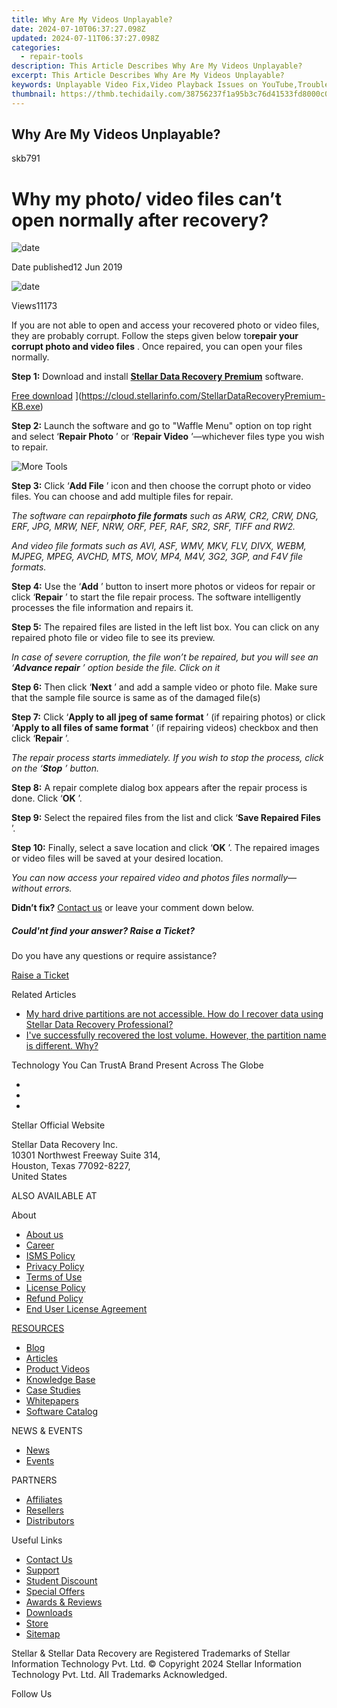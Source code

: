 ```yaml
---
title: Why Are My Videos Unplayable?
date: 2024-07-10T06:37:27.098Z
updated: 2024-07-11T06:37:27.098Z
categories:
  - repair-tools
description: This Article Describes Why Are My Videos Unplayable?
excerpt: This Article Describes Why Are My Videos Unplayable?
keywords: Unplayable Video Fix,Video Playback Issues on YouTube,Troubleshoot Unplayable Videos,Resolve Video Errors,Why Videos Fail to Play on YouTube,Correcting Unsupported Video Format Errors,Optimize Videos for Playability on YouTube
thumbnail: https://thmb.techidaily.com/38756237f1a95b3c76d41533fd8000c05356e390c0fb9057cc8a7e8588aba830.jpg
---
```


## Why Are My Videos Unplayable?

skb791

# Why my photo/ video files can’t open normally after recovery?

![date](https://cdn-cmlep.nitrocdn.com/DLSjJVyzoVcUgUSBlgyEUoGMDKLbWXQr/assets/images/optimized/rev-636f8fd/www.stellarinfo.com/support/kb/asset/frontend/images/date.png)

 Date published12 Jun 2019

![date](https://cdn-cmlep.nitrocdn.com/DLSjJVyzoVcUgUSBlgyEUoGMDKLbWXQr/assets/images/optimized/rev-636f8fd/www.stellarinfo.com/support/kb/asset/frontend/images/view.png)

 Views11173

 If you are not able to open and access your recovered photo or video files, they are probably corrupt. Follow the steps given below to**repair your corrupt photo and video files** . Once repaired, you can open your files normally.

**Step 1:** Download and install **[Stellar Data Recovery Premium](https://tools.techidaily.com/stellardata-recovery/buy-now/)**  software.

[Free download](https://cdn-cmlep.nitrocdn.com/DLSjJVyzoVcUgUSBlgyEUoGMDKLbWXQr/assets/images/optimized/rev-636f8fd/www.stellarinfo.com/blog/wp-content/uploads/2017/02/free-download-1.png) ](https://cloud.stellarinfo.com/StellarDataRecoveryPremium-KB.exe)

**Step 2:** Launch the software and go to "Waffle Menu" option on top right and select ‘**Repair Photo** ’ or ‘**Repair Video** ’—whichever files type you wish to repair.

![More Tools](https://cdn-cmlep.nitrocdn.com/DLSjJVyzoVcUgUSBlgyEUoGMDKLbWXQr/assets/images/optimized/rev-636f8fd/www.stellarinfo.com/public/image/catalog/screenshot/kb/data-recovery-premium/waffle.png)

**Step 3:** Click ‘**Add File** ’ icon and then choose the corrupt photo or video files. You can choose and add multiple files for repair.

 _The software can repair**photo file formats** such as ARW, CR2, CRW, DNG, ERF, JPG, MRW, NEF, NRW, ORF, PEF, RAF, SR2, SRF, TIFF and RW2._

 _And video file formats such as AVI, ASF, WMV, MKV, FLV, DIVX, WEBM, MJPEG, MPEG, AVCHD, MTS, MOV, MP4, M4V, 3G2, 3GP, and F4V file formats._

**Step 4:** Use the ‘**Add** ’ button to insert more photos or videos for repair or click ‘**Repair** ’ to start the file repair process. The software intelligently processes the file information and repairs it.

**Step 5:** The repaired files are listed in the left list box. You can click on any repaired photo file or video file to see its preview.

 _In case of severe corruption, the file won’t be repaired, but you will see an ‘**Advance repair** ’ option beside the file. Click on it_

**Step 6:** Then click ‘**Next** ’ and add a sample video or photo file. Make sure that the sample file source is same as of the damaged file(s)

**Step 7:** Click ‘**Apply to all jpeg of same format** ’ (if repairing photos) or click ‘**Apply to all files of same format** ’ (if repairing videos) checkbox and then click ‘**Repair** ’.

 _The repair process starts immediately. If you wish to stop the process, click on the ‘**Stop** ’ button._

**Step 8:** A repair complete dialog box appears after the repair process is done. Click ‘**OK** ’.

**Step 9:** Select the repaired files from the list and click ‘**Save Repaired Files** ’.

**Step 10:** Finally, select a save location and click ‘**OK** ’. The repaired images or video files will be saved at your desired location.

 _You can now access your repaired video and photos files normally—without errors._

**Didn’t fix?** [Contact us](https://tools.techidaily.com/stellardata-recovery/buy-now/) or leave your comment down below.

##### Could'nt find your answer? Raise a Ticket?

Do you have any questions or require assistance?

[Raise a Ticket](https://tickets.stellarinfo.com/portal/en/signin)

Related Articles

* [My hard drive partitions are not accessible. How do I recover data using Stellar Data Recovery Professional?](how-to-search-for-lost-or-deleted-volumes-on-your-windo)
* [I've successfully recovered the lost volume. However, the partition name is different. Why?](recover-the-lost-volume-but-partition-name-different)

 Technology You Can TrustA Brand Present Across The Globe

* [](https://www.stellarinfo.com/images/v7/ISO-27001-2013-Certificate.pdf)
* [](https://www.stellarinfo.com/images/v7/ISO-9001-2008Certificate.pdf)
* [](https://tools.techidaily.com/stellardata-recovery/buy-now/)

 Stellar Official Website

 Stellar Data Recovery Inc.  
 10301 Northwest Freeway Suite 314,  
 Houston, Texas 77092-8227,  
 United States

 ALSO AVAILABLE AT

 About

* [About us](https://tools.techidaily.com/stellardata-recovery/buy-now/)
* [Career](https://tools.techidaily.com/stellardata-recovery/buy-now/)
* [ISMS Policy](https://tools.techidaily.com/stellardata-recovery/buy-now/)
* [Privacy Policy](https://tools.techidaily.com/stellardata-recovery/buy-now/)
* [Terms of Use](https://tools.techidaily.com/stellardata-recovery/buy-now/)
* [License Policy](https://www.stellarinfo.com/software-licensing-usage.php)
* [Refund Policy](https://tools.techidaily.com/stellardata-recovery/buy-now/)
* [End User License Agreement](https://tools.techidaily.com/stellardata-recovery/buy-now/)

[RESOURCES](https://tools.techidaily.com/stellardata-recovery/buy-now/)

* [Blog](https://tools.techidaily.com/stellardata-recovery/buy-now/)
* [Articles](https://tools.techidaily.com/stellardata-recovery/buy-now/)
* [Product Videos](https://tools.techidaily.com/stellardata-recovery/buy-now/)
* [Knowledge Base](https://tools.techidaily.com/stellardata-recovery/buy-now/)
* [Case Studies](https://tools.techidaily.com/stellardata-recovery/buy-now/)
* [Whitepapers](https://tools.techidaily.com/stellardata-recovery/buy-now/)
* [Software Catalog](https://tools.techidaily.com/stellardata-recovery/buy-now/)

 NEWS & EVENTS

* [News](https://tools.techidaily.com/stellardata-recovery/buy-now/)
* [Events](https://www.stellarinfo.com/affiliate-summit/affiliate-summit.php)

 PARTNERS

* [Affiliates](https://tools.techidaily.com/stellardata-recovery/buy-now/)
* [Resellers](https://tools.techidaily.com/stellardata-recovery/buy-now/)
* [Distributors](https://tools.techidaily.com/stellardata-recovery/buy-now/)

 Useful Links

* [Contact Us](https://www.stellarinfo.com/contact/contact-us.php)
* [Support](https://tools.techidaily.com/stellardata-recovery/buy-now/)
* [Student Discount](https://www.stellarinfo.com/student-discount/)
* [Special Offers](https://tools.techidaily.com/stellardata-recovery/buy-now/)
* [Awards & Reviews](https://tools.techidaily.com/stellardata-recovery/buy-now/)
* [Downloads](https://www.stellarinfo.com/download.php)
* [Store](https://tools.techidaily.com/stellardata-recovery/buy-now/)
* [Sitemap](https://www.stellarinfo.com/sitemap.php)

 Stellar & Stellar Data Recovery are Registered Trademarks of Stellar Information Technology Pvt. Ltd. © Copyright 2024 Stellar Information Technology Pvt. Ltd. All Trademarks Acknowledged.

Follow Us [](https://www.facebook.com/stellardata) [](https://twitter.com/stellarinfo) [](https://www.linkedin.com/company/stellardatarecovery/) [](https://www.youtube.com/c/stellardatarecovery)

<ins class="adsbygoogle"
     style="display:block"
     data-ad-format="autorelaxed"
     data-ad-client="ca-pub-7571918770474297"
     data-ad-slot="1223367746"></ins>



<ins class="adsbygoogle"
     style="display:block"
     data-ad-client="ca-pub-7571918770474297"
     data-ad-slot="8358498916"
     data-ad-format="auto"
     data-full-width-responsive="true"></ins>


